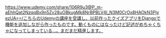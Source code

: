 https://www.udemy.com/share/106R9u3@P_m-aEhhQat2NzqqBx9n5Zv28uOBkugMk8NrBPBLV4l_N3M0CrOx8HAOkN3PjyezUA==/こちらのUdemyの講座を受講し、以前作ったクイズアプリをDjangoで機能を追加しながら作ったものです。動くものにはなったけど記述がめちゃくちゃになってしまっている...。まだまだ精進します。
